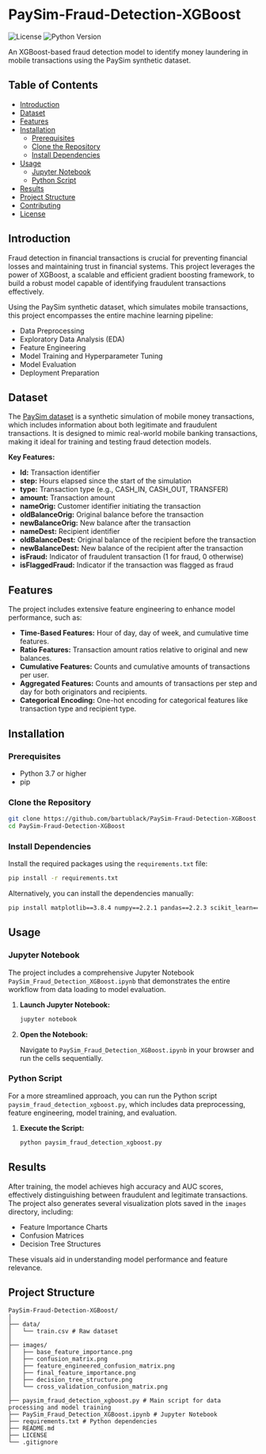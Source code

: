 # PaySim-Fraud-Detection-XGBoost

![License](https://img.shields.io/badge/license-MIT-blue.svg)
![Python Version](https://img.shields.io/badge/python-3.7%2B-blue.svg)

An XGBoost-based fraud detection model to identify money laundering in mobile transactions using the PaySim synthetic dataset.

## Table of Contents

- [Introduction](#introduction)
- [Dataset](#dataset)
- [Features](#features)
- [Installation](#installation)
  - [Prerequisites](#prerequisites)
  - [Clone the Repository](#clone-the-repository)
  - [Install Dependencies](#install-dependencies)
- [Usage](#usage)
  - [Jupyter Notebook](#jupyter-notebook)
  - [Python Script](#python-script)
- [Results](#results)
- [Project Structure](#project-structure)
- [Contributing](#contributing)
- [License](#license)

## Introduction

Fraud detection in financial transactions is crucial for preventing financial losses and maintaining trust in financial systems. This project leverages the power of XGBoost, a scalable and efficient gradient boosting framework, to build a robust model capable of identifying fraudulent transactions effectively.

Using the PaySim synthetic dataset, which simulates mobile transactions, this project encompasses the entire machine learning pipeline:

- Data Preprocessing
- Exploratory Data Analysis (EDA)
- Feature Engineering
- Model Training and Hyperparameter Tuning
- Model Evaluation
- Deployment Preparation

## Dataset

The [PaySim dataset](https://github.com/krishnaik06/PaySim) is a synthetic simulation of mobile money transactions, which includes information about both legitimate and fraudulent transactions. It is designed to mimic real-world mobile banking transactions, making it ideal for training and testing fraud detection models.

**Key Features:**

- **Id:** Transaction identifier
- **step:** Hours elapsed since the start of the simulation
- **type:** Transaction type (e.g., CASH_IN, CASH_OUT, TRANSFER)
- **amount:** Transaction amount
- **nameOrig:** Customer identifier initiating the transaction
- **oldBalanceOrig:** Original balance before the transaction
- **newBalanceOrig:** New balance after the transaction
- **nameDest:** Recipient identifier
- **oldBalanceDest:** Original balance of the recipient before the transaction
- **newBalanceDest:** New balance of the recipient after the transaction
- **isFraud:** Indicator of fraudulent transaction (1 for fraud, 0 otherwise)
- **isFlaggedFraud:** Indicator if the transaction was flagged as fraud

## Features

The project includes extensive feature engineering to enhance model performance, such as:

- **Time-Based Features:** Hour of day, day of week, and cumulative time features.
- **Ratio Features:** Transaction amount ratios relative to original and new balances.
- **Cumulative Features:** Counts and cumulative amounts of transactions per user.
- **Aggregated Features:** Counts and amounts of transactions per step and day for both originators and recipients.
- **Categorical Encoding:** One-hot encoding for categorical features like transaction type and recipient type.

## Installation

### Prerequisites

- Python 3.7 or higher
- pip

### Clone the Repository

```bash
git clone https://github.com/bartublack/PaySim-Fraud-Detection-XGBoost.git
cd PaySim-Fraud-Detection-XGBoost
```

### Install Dependencies

Install the required packages using the `requirements.txt` file:

```bash
pip install -r requirements.txt
```

Alternatively, you can install the dependencies manually:

```bash
pip install matplotlib==3.8.4 numpy==2.2.1 pandas==2.2.3 scikit_learn==1.4.2 seaborn==0.13.2 xgboost==2.1.3
```

## Usage

### Jupyter Notebook

The project includes a comprehensive Jupyter Notebook `PaySim_Fraud_Detection_XGBoost.ipynb` that demonstrates the entire workflow from data loading to model evaluation.

1. **Launch Jupyter Notebook:**

   ```bash
   jupyter notebook
   ```

2. **Open the Notebook:**

   Navigate to `PaySim_Fraud_Detection_XGBoost.ipynb` in your browser and run the cells sequentially.

### Python Script

For a more streamlined approach, you can run the Python script `paysim_fraud_detection_xgboost.py`, which includes data preprocessing, feature engineering, model training, and evaluation.

1. **Execute the Script:**

   ```bash
   python paysim_fraud_detection_xgboost.py
   ```

## Results

After training, the model achieves high accuracy and AUC scores, effectively distinguishing between fraudulent and legitimate transactions. The project also generates several visualization plots saved in the `images` directory, including:

- Feature Importance Charts
- Confusion Matrices
- Decision Tree Structures

These visuals aid in understanding model performance and feature relevance.

## Project Structure

```
PaySim-Fraud-Detection-XGBoost/
│
├── data/
│   └── train.csv # Raw dataset
│
├── images/
│   ├── base_feature_importance.png
│   ├── confusion_matrix.png
│   ├── feature_engineered_confusion_matrix.png
│   ├── final_feature_importance.png
│   ├── decision_tree_structure.png
│   └── cross_validation_confusion_matrix.png
│
├── paysim_fraud_detection_xgboost.py # Main script for data processing and model training
├── PaySim_Fraud_Detection_XGBoost.ipynb # Jupyter Notebook
├── requirements.txt # Python dependencies
├── README.md
├── LICENSE
└── .gitignore
```

